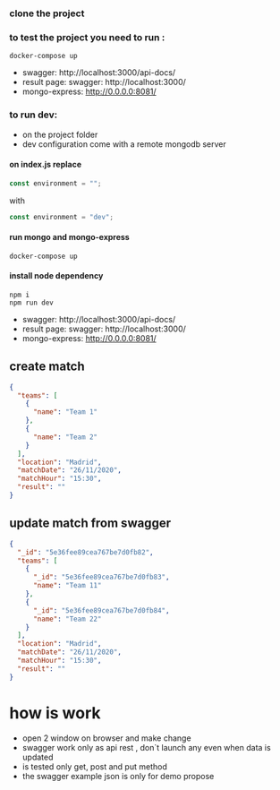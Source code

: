 ### clone the project

### to test the project you need to run :

```console
docker-compose up
```

- swagger: http://localhost:3000/api-docs/
- result page: swagger: http://localhost:3000/
- mongo-express: http://0.0.0.0:8081/

### to run dev:

- on the project folder
- dev configuration come with a remote mongodb server

#### on index.js replace

```js
const environment = "";
```

with

```js
const environment = "dev";
```

#### run mongo and mongo-express

```console
docker-compose up
```

#### install node dependency

```console
npm i
npm run dev
```

- swagger: http://localhost:3000/api-docs/
- result page: swagger: http://localhost:3000/
- mongo-express: http://0.0.0.0:8081/

## create match

```json
{
  "teams": [
    {
      "name": "Team 1"
    },
    {
      "name": "Team 2"
    }
  ],
  "location": "Madrid",
  "matchDate": "26/11/2020",
  "matchHour": "15:30",
  "result": ""
}
```

## update match from swagger

```json
{
  "_id": "5e36fee89cea767be7d0fb82",
  "teams": [
    {
      "_id": "5e36fee89cea767be7d0fb83",
      "name": "Team 11"
    },
    {
      "_id": "5e36fee89cea767be7d0fb84",
      "name": "Team 22"
    }
  ],
  "location": "Madrid",
  "matchDate": "26/11/2020",
  "matchHour": "15:30",
  "result": ""
}
```

# how is work

- open 2 window on browser and make change
- swagger work only as api rest , don`t launch any even when data is updated
- is tested only get, post and put method
- the swagger example json is only for demo propose
